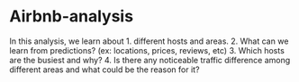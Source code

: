 # Airbnb-analysis
In this analysis, we learn about 1. different hosts and areas.
2. What can we learn from predictions? (ex: locations, prices, reviews, etc)
3. Which hosts are the busiest and why?
4. Is there any noticeable traffic difference among different areas and what could be the reason for it?
